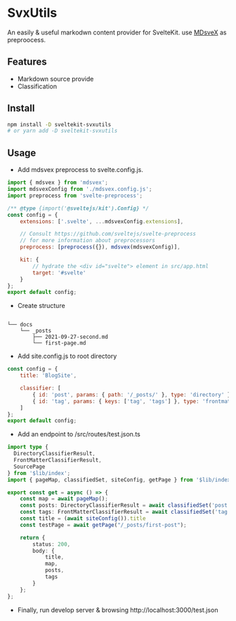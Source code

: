 # SvxUtils

An easily & useful markodwn content provider for SvelteKit. use [MDsveX](https://github.com/pngwn/MDsveX) as preproocess.


## Features

- Markdown source provide
- Classification

## Install

```bash
npm install -D sveltekit-svxutils
# or yarn add -D sveltekit-svxutils
```

## Usage

- Add mdsvex preprocess to svelte.config.js.

```js
import { mdsvex } from 'mdsvex';
import mdsvexConfig from './mdsvex.config.js';
import preprocess from 'svelte-preprocess';

/** @type {import('@sveltejs/kit').Config} */
const config = {
	extensions: ['.svelte', ...mdsvexConfig.extensions],

	// Consult https://github.com/sveltejs/svelte-preprocess
	// for more information about preprocessors
	preprocess: [preprocess({}), mdsvex(mdsvexConfig)],

	kit: {
		// hydrate the <div id="svelte"> element in src/app.html
		target: '#svelte'
	}
};
export default config;
```

- Create structure

```

└── docs
    └── _posts
        ├── 2021-09-27-second.md
        └── first-page.md

```

- Add site.config.js to root directory

```js
const config = {
	title: 'BlogSite',

	classifier: [
		{ id: 'post', params: { path: '/_posts/' }, type: 'directory' },
		{ id: 'tag', params: { keys: ['tag', 'tags'] }, type: 'frontmatter' }
	]
};
export default config;
```

- Add an endpoint to /src/routes/test.json.ts

```ts
import type { 
  DirectoryClassifierResult, 
  FrontMatterClassifierResult, 
  SourcePage 
} from '$lib/index';
import { pageMap, classifiedSet, siteConfig, getPage } from '$lib/index';

export const get = async () => {
	const map = await pageMap();
	const posts: DirectoryClassifierResult = await classifiedSet('post');
	const tags: FrontMatterClassifierResult = await classifiedSet('tag');
  	const title = (await siteConfig()).title
  	const testPage = await getPage("/_posts/first-post");

	return {
		status: 200,
		body: {
			title,
			map,
			posts,
			tags
		}
	};
};

```

- Finally, run develop server & browsing http://localhost:3000/test.json

